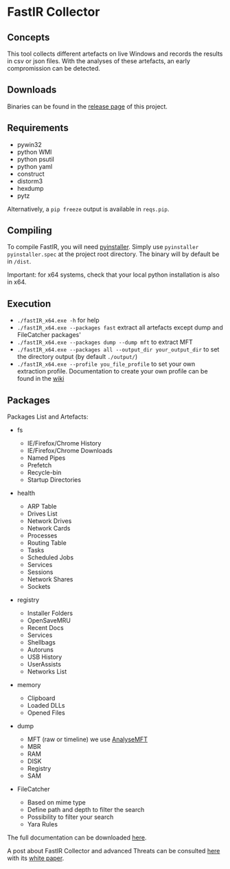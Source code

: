 # FastIR Collector

## Concepts
This tool collects different artefacts on live Windows and records the results in csv or json files. With the analyses
of these artefacts, an early compromission can be detected.

## Downloads
Binaries can be found in the [release page](https://github.com/SekoiaLab/Fastir_Collector/releases) of this project.

## Requirements
- pywin32
- python WMI
- python psutil
- python yaml
- construct
- distorm3
- hexdump
- pytz

Alternatively, a `pip freeze` output is available in `reqs.pip`.

## Compiling
To compile FastIR, you will need [pyinstaller](https://github.com/pyinstaller/pyinstaller).
Simply use ```pyinstaller pyinstaller.spec``` at the project root directory.
The binary will by default be in `/dist`.

Important: for x64 systems, check that your local python installation is also
in x64.

## Execution
- `./fastIR_x64.exe -h` for help
- `./fastIR_x64.exe --packages fast` extract all artefacts except dump and FileCatcher packages'
- `./fastIR_x64.exe --packages dump --dump mft` to extract MFT
- `./fastIR_x64.exe --packages all --output_dir your_output_dir` to set the directory output
(by default `./output/`)
- `./fastIR_x64.exe --profile you_file_profile` to set your own extraction profile. Documentation to
create your own profile can be found in the [wiki](https://github.com/SekoiaLab/Fastir_Collector/wiki/Create-a-profile)

## Packages
Packages List and Artefacts:

  * fs
    * IE/Firefox/Chrome History
    * IE/Firefox/Chrome Downloads
    * Named Pipes
    * Prefetch
    * Recycle-bin
    * Startup Directories

  * health
    * ARP Table
    * Drives List
    * Network Drives
    * Network Cards
    * Processes
    * Routing Table
    * Tasks
    * Scheduled Jobs
    * Services
    * Sessions
    * Network Shares
    * Sockets

  * registry
    * Installer Folders
    * OpenSaveMRU
    * Recent Docs
    * Services
    * Shellbags
    * Autoruns
    * USB History
    * UserAssists
    * Networks List

  * memory
    * Clipboard
    * Loaded DLLs
    * Opened Files

  * dump
    * MFT (raw or timeline) we use [AnalyseMFT](https://github.com/dkovar/analyzeMFT)
    * MBR
    * RAM
    * DISK
    * Registry
    * SAM
    
  * FileCatcher
    * Based on mime type
    * Define path and depth to filter the search
    * Possibility to filter your search
    * Yara Rules
    
The full documentation can be downloaded [here](https://github.com/SekoiaLab/Fastir_Collector/blob/master/documentation/FastIR_Documentation.pdf).

A post about FastIR Collector and advanced Threats can be consulted [here](http://www.sekoia.fr/blog/fastir-collector-on-advanced-threats)
with its [white paper](http://www.sekoia.fr/blog/wp-content/uploads/2015/11/FastIR-Collector-on-advanced-threats_v1.5.pdf).

